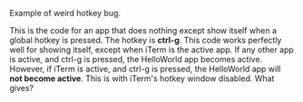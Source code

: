 Example of weird hotkey bug.

This is the code for an app that does nothing except show itself when a global hotkey is pressed.
The hotkey is **ctrl-g**.
This code works perfectly well for showing itself, except when iTerm is the active app.
If any other app is active, and ctrl-g is pressed, the HelloWorld app becomes active.
However, if iTerm is active, and ctrl-g is pressed, the HelloWorld app will **not become active**.
This is with iTerm's hotkey window disabled.
What gives?
